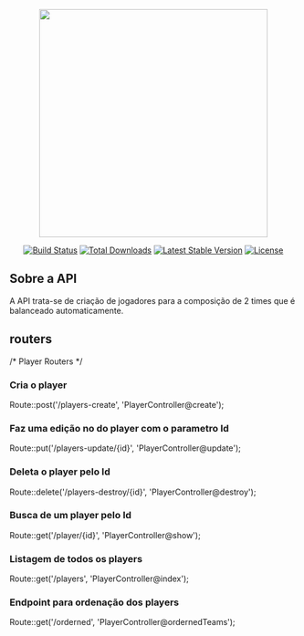 <p align="center"><img src="https://res.cloudinary.com/dtfbvvkyp/image/upload/v1566331377/laravel-logolockup-cmyk-red.svg" width="400"></p>

<p align="center">
<a href="https://travis-ci.org/laravel/framework"><img src="https://travis-ci.org/laravel/framework.svg" alt="Build Status"></a>
<a href="https://packagist.org/packages/laravel/framework"><img src="https://poser.pugx.org/laravel/framework/d/total.svg" alt="Total Downloads"></a>
<a href="https://packagist.org/packages/laravel/framework"><img src="https://poser.pugx.org/laravel/framework/v/stable.svg" alt="Latest Stable Version"></a>
<a href="https://packagist.org/packages/laravel/framework"><img src="https://poser.pugx.org/laravel/framework/license.svg" alt="License"></a>
</p>

## Sobre a API
A API trata-se de criação de jogadores para a composição de 2 times que é balanceado automaticamente.

## routers
/* Player Routers */
### Cria o player
Route::post('/players-create', 'PlayerController@create');
### Faz uma edição no do player com o parametro Id
Route::put('/players-update/{id}', 'PlayerController@update');
### Deleta o player pelo Id
Route::delete('/players-destroy/{id}', 'PlayerController@destroy');
### Busca de um player pelo Id
Route::get('/player/{id}', 'PlayerController@show');
### Listagem de todos os players
Route::get('/players', 'PlayerController@index');
### Endpoint para ordenação dos players
Route::get('/orderned', 'PlayerController@ordernedTeams');
